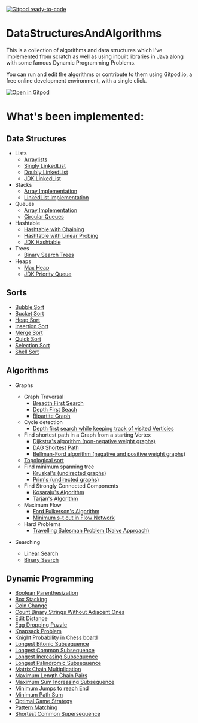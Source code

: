 [![Gitpod ready-to-code](https://img.shields.io/badge/Gitpod-ready--to--code-blue?logo=gitpod)](https://gitpod.io/#https://github.com/theDeepanshuMourya/DataStructuresAndAlgorithms)

# DataStructuresAndAlgorithms
This is a collection of algorithms and data structures which I've implemented from scratch as well as using inbuilt libraries in Java along with some famous Dynamic Programming Problems.

You can run and edit the algorithms or contribute to them using Gitpod.io, a free online development environment, with a single click.

[![Open in Gitpod](https://gitpod.io/button/open-in-gitpod.svg)](https://gitpod.io/#https://github.com/theDeepanshuMourya/DataStructuresAndAlgorithms)

# What's been implemented:
## Data Structures
  - Lists
    - [Arraylists](/src/lists/ArrayLists)
    - [Singly LinkedList](/src/lists/SinglyLinkedList)
    - [Doubly LinkedList](/src/lists/DoublyLinkedList)
    - [JDK LinkedList](/src/lists/JDKLinkedList)  
  - Stacks
    - [Array Implementation](/src/stacks/Array)
    - [LinkedList Implementation](/src/stacks/LinkedList)
  - Queues
    - [Array Implementation](/src/queue/Array)
    - [Circular Queues](/src/queue/Circular)    
  - Hashtable
    - [Hashtable with Chaining](/src/hashtable/Chaining)
    - [Hashtable with Linear Probing](/src/hashtable/LinearProbing)
    - [JDK Hashtable](/src/hashtable/JDK)    
  - Trees
    - [Binary Search Trees](/src/tree/BinarySearchTrees)
  - Heaps
    - [Max Heap](/src/heap/MaxHeap)
    - [JDK Priority Queue](/src/heap/JDKPriorityQueue)
    
## Sorts
  - [Bubble Sort](/src/sorts/BubbleSort.java)
  - [Bucket Sort](/src/sorts/BucketSort.java)
  - [Heap Sort](/src/sorts/HeapSort.java)
  - [Insertion Sort](/src/sorts/InsertionSort.java)
  - [Merge Sort](/src/sorts/MergeSort.java)
  - [Quick Sort](/src/sorts/QuickSort.java)
  - [Selection Sort](/src/sorts/SelectionSort.java)
  - [Shell Sort](/src/sorts/ShellSort.java)
  
## Algorithms
  - Graphs
    - Graph Traversal
      - [Breadth First Search](/src/graphs/Traversal/BreadthFirstSearch.java)
      - [Depth First Seach](/src/graphs/Traversal/DepthFirstSearch.java)
      - [Bipartite Graph](/src/graphs/Traversal/BipartiteGraph.java)
    - Cycle detection
      - [Depth first search while keeping track of visited Verticies](/src/graphs/CycleDetection/DFSCycleDetection.java)
    - Find shortest path in a Graph from a starting Vertex
      - [Dijkstra's algorithm (non-negative weight graphs)](/src/graphs/ShortestPathAlgorithms/DijkstraAlgorithm.java)
      - [DAG Shortest Path](/src/graphs/ShortestPathAlgorithms/DAGShortestPath.java)
      - [Bellman-Ford algorithm (negative and positive weight graphs)](/src/graphs/ShortestPathAlgorithms/BellmanFordAlgorithm.java)
    - [Topological sort](/src/graphs/Sorting/TopologicalSort.java)
    - Find minimum spanning tree
      - [Kruskal's (undirected graphs)](/src/graphs/MinimumSpanningTrees/KruskalAlgorithm.java)
      - [Prim's (undirected graphs)](/src/graphs/MinimumSpanningTrees/PrimsAlgorithm.java)
    - Find Strongly Connected Components
      - [Kosaraju's Algorithm](/src/graphs/StronglyConnectedComponents/KosarajuAlgorithm.java)
      - [Tarjan's Algorithm](/src/graphs/StronglyConnectedComponents/TarjanAlgorithm.java)
    - Maximum Flow
      - [Ford Fulkerson's Algorithm](/src/graphs/MaximumFlow/FordFulkersonAlgorithm.java)
      - [Minimum s-t cut in Flow Network](/src/graphs/MaximumFlow/MinCut.java)
    - Hard Problems
      - [Travelling Salesman Problem (Naive Approach)](/src/graphs/HardProblem/TravellingSalesmanProblem.java)
    
  - Searching
    - [Linear Search](/src/searching/LinearSearch.java)
    - [Binary Search](/src/searching/BinarySearch.java)
    
## Dynamic Programming
  - [Boolean Parenthesization](/src/dynamicProgramming/BooleanParenthisaztion.java)
  - [Box Stacking](/src/dynamicProgramming/BoxStacking.java)
  - [Coin Change](/src/dynamicProgramming/CoinChange.java)
  - [Count Binary Strings Without Adjacent Ones](/src/dynamicProgramming/CountBinaryStringWithoutAdjacentOnes.java)
  - [Edit Distance](/src/dynamicProgramming/EditDistance.java)
  - [Egg Dropping Puzzle](/src/dynamicProgramming/EggDroppingPuzzle.java)
  - [Knapsack Problem](/src/dynamicProgramming/KnapSack.java)
  - [Knight Probability in Chess board](/src/dynamicProgramming/KnightChessProbability.java)
  - [Longest Bitonic Subsequence](/src/dynamicProgramming/LongestBitonicSubsequence.java)
  - [Longest Common Subsequence](/src/dynamicProgramming/LongestCommonSubsequence.java)
  - [Longest Increasing Subsequence](/src/dynamicProgramming/LongestIncreasingSubsequence.java)
  - [Longest Palindromic Subsequence](/src/dynamicProgramming/LongestPalindromicSubsequence.java)
  - [Matrix Chain Multiplication](/src/dynamicProgramming/MatrixChainMultiplication.java)
  - [Maximum Length Chain Pairs](/src/dynamicProgramming/MaxLengthChain.java)
  - [Maximum Sum Increasing Subsequence](/src/dynamicProgramming/MaximumSumIncreasingSubsequence.java)
  - [Minimum Jumps to reach End](/src/dynamicProgramming/MinJumpToReachEnd.java)
  - [Minimum Path Sum](/src/dynamicProgramming/MinimumPathSum.java)
  - [Optimal Game Strategy](/src/dynamicProgramming/OptimalGameStrategy.java)
  - [Pattern Matching](/src/dynamicProgramming/PatternMatching.java)
  - [Shortest Common Supersequence](/src/dynamicProgramming/ShortestCommonSupersequence.java)
